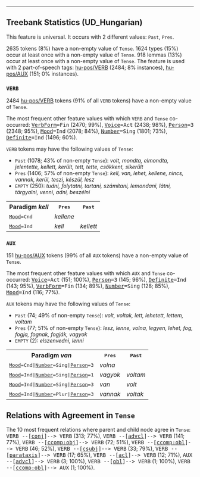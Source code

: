

--------------------------------------------------------------------------------

## Treebank Statistics (UD_Hungarian)

This feature is universal.
It occurs with 2 different values: `Past`, `Pres`.

2635 tokens (8%) have a non-empty value of `Tense`.
1624 types (15%) occur at least once with a non-empty value of `Tense`.
918 lemmas (13%) occur at least once with a non-empty value of `Tense`.
The feature is used with 2 part-of-speech tags: [hu-pos/VERB]() (2484; 8% instances), [hu-pos/AUX]() (151; 0% instances).

### `VERB`

2484 [hu-pos/VERB]() tokens (91% of all `VERB` tokens) have a non-empty value of `Tense`.

The most frequent other feature values with which `VERB` and `Tense` co-occurred: <tt><a href="VerbForm.html">VerbForm</a>=Fin</tt> (2470; 99%), <tt><a href="Voice.html">Voice</a>=Act</tt> (2438; 98%), <tt><a href="Person.html">Person</a>=3</tt> (2348; 95%), <tt><a href="Mood.html">Mood</a>=Ind</tt> (2078; 84%), <tt><a href="Number.html">Number</a>=Sing</tt> (1801; 73%), <tt><a href="Definite.html">Definite</a>=Ind</tt> (1496; 60%).

`VERB` tokens may have the following values of `Tense`:

* `Past` (1078; 43% of non-empty `Tense`): <em>volt, mondta, elmondta, jelentette, kellett, került, tett, tette, csökkent, sikerült</em>
* `Pres` (1406; 57% of non-empty `Tense`): <em>kell, van, lehet, kellene, nincs, vannak, kerül, teszi, készül, lesz</em>
* `EMPTY` (250): <em>tudni, folytatni, tartani, számítani, lemondani, látni, tárgyalni, venni, adni, beszélni</em>

<table>
  <tr><th>Paradigm <i>kell</i></th><th><tt>Pres</tt></th><th><tt>Past</tt></th></tr>
  <tr><td><tt><a href="Mood.html">Mood</a>=Cnd</tt></td><td><em>kellene</em></td><td></td></tr>
  <tr><td><tt><a href="Mood.html">Mood</a>=Ind</tt></td><td><em>kell</em></td><td><em>kellett</em></td></tr>
</table>

### `AUX`

151 [hu-pos/AUX]() tokens (99% of all `AUX` tokens) have a non-empty value of `Tense`.

The most frequent other feature values with which `AUX` and `Tense` co-occurred: <tt><a href="Voice.html">Voice</a>=Act</tt> (151; 100%), <tt><a href="Person.html">Person</a>=3</tt> (145; 96%), <tt><a href="Definite.html">Definite</a>=Ind</tt> (143; 95%), <tt><a href="VerbForm.html">VerbForm</a>=Fin</tt> (134; 89%), <tt><a href="Number.html">Number</a>=Sing</tt> (128; 85%), <tt><a href="Mood.html">Mood</a>=Ind</tt> (116; 77%).

`AUX` tokens may have the following values of `Tense`:

* `Past` (74; 49% of non-empty `Tense`): <em>volt, voltak, lett, lehetett, lettem, voltam</em>
* `Pres` (77; 51% of non-empty `Tense`): <em>lesz, lenne, volna, legyen, lehet, fog, fogja, fognak, fogják, vagyok</em>
* `EMPTY` (2): <em>elszenvedni, lenni</em>

<table>
  <tr><th>Paradigm <i>van</i></th><th><tt>Pres</tt></th><th><tt>Past</tt></th></tr>
  <tr><td><tt><a href="Mood.html">Mood</a>=Cnd|<a href="Number.html">Number</a>=Sing|<a href="Person.html">Person</a>=3</tt></td><td><em>volna</em></td><td></td></tr>
  <tr><td><tt><a href="Mood.html">Mood</a>=Ind|<a href="Number.html">Number</a>=Sing|<a href="Person.html">Person</a>=1</tt></td><td><em>vagyok</em></td><td><em>voltam</em></td></tr>
  <tr><td><tt><a href="Mood.html">Mood</a>=Ind|<a href="Number.html">Number</a>=Sing|<a href="Person.html">Person</a>=3</tt></td><td><em>van</em></td><td><em>volt</em></td></tr>
  <tr><td><tt><a href="Mood.html">Mood</a>=Ind|<a href="Number.html">Number</a>=Plur|<a href="Person.html">Person</a>=3</tt></td><td><em>vannak</em></td><td><em>voltak</em></td></tr>
</table>

## Relations with Agreement in `Tense`

The 10 most frequent relations where parent and child node agree in `Tense`:
<tt>VERB --[<a href="../dep/conj.html">conj</a>]--> VERB</tt> (313; 77%),
<tt>VERB --[<a href="../dep/advcl.html">advcl</a>]--> VERB</tt> (141; 77%),
<tt>VERB --[<a href="../dep/ccomp:obj.html">ccomp:obj</a>]--> VERB</tt> (72; 51%),
<tt>VERB --[<a href="../dep/ccomp:obl.html">ccomp:obl</a>]--> VERB</tt> (46; 52%),
<tt>VERB --[<a href="../dep/csubj.html">csubj</a>]--> VERB</tt> (33; 79%),
<tt>VERB --[<a href="../dep/parataxis.html">parataxis</a>]--> VERB</tt> (17; 65%),
<tt>VERB --[<a href="../dep/acl.html">acl</a>]--> VERB</tt> (12; 71%),
<tt>AUX --[<a href="../dep/advcl.html">advcl</a>]--> VERB</tt> (3; 100%),
<tt>VERB --[<a href="../dep/obl.html">obl</a>]--> VERB</tt> (1; 100%),
<tt>VERB --[<a href="../dep/ccomp:obl.html">ccomp:obl</a>]--> AUX</tt> (1; 100%).

